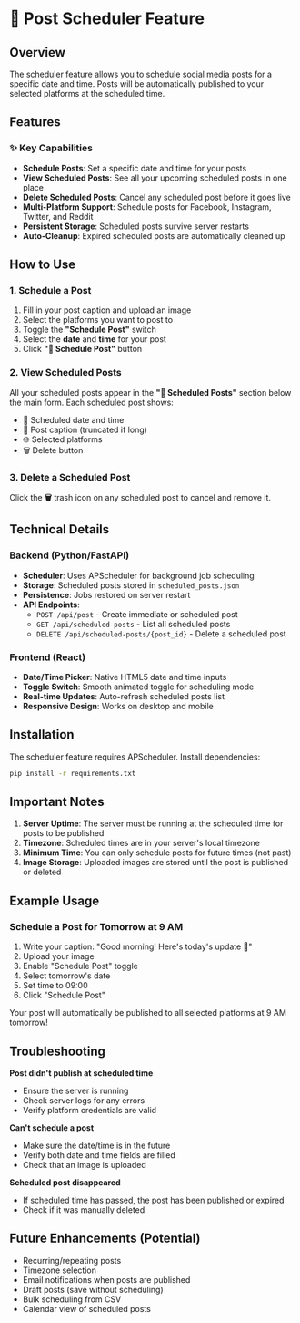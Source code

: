 # 📅 Post Scheduler Feature

## Overview
The scheduler feature allows you to schedule social media posts for a specific date and time. Posts will be automatically published to your selected platforms at the scheduled time.

## Features

### ✨ Key Capabilities
- **Schedule Posts**: Set a specific date and time for your posts
- **View Scheduled Posts**: See all your upcoming scheduled posts in one place
- **Delete Scheduled Posts**: Cancel any scheduled post before it goes live
- **Multi-Platform Support**: Schedule posts for Facebook, Instagram, Twitter, and Reddit
- **Persistent Storage**: Scheduled posts survive server restarts
- **Auto-Cleanup**: Expired scheduled posts are automatically cleaned up

## How to Use

### 1. Schedule a Post

1. Fill in your post caption and upload an image
2. Select the platforms you want to post to
3. Toggle the **"Schedule Post"** switch
4. Select the **date** and **time** for your post
5. Click **"📅 Schedule Post"** button

### 2. View Scheduled Posts

All your scheduled posts appear in the **"📅 Scheduled Posts"** section below the main form. Each scheduled post shows:
- 📆 Scheduled date and time
- 📝 Post caption (truncated if long)
- 🌐 Selected platforms
- 🗑️ Delete button

### 3. Delete a Scheduled Post

Click the **🗑️** trash icon on any scheduled post to cancel and remove it.

## Technical Details

### Backend (Python/FastAPI)
- **Scheduler**: Uses APScheduler for background job scheduling
- **Storage**: Scheduled posts stored in `scheduled_posts.json`
- **Persistence**: Jobs restored on server restart
- **API Endpoints**:
  - `POST /api/post` - Create immediate or scheduled post
  - `GET /api/scheduled-posts` - List all scheduled posts
  - `DELETE /api/scheduled-posts/{post_id}` - Delete a scheduled post

### Frontend (React)
- **Date/Time Picker**: Native HTML5 date and time inputs
- **Toggle Switch**: Smooth animated toggle for scheduling mode
- **Real-time Updates**: Auto-refresh scheduled posts list
- **Responsive Design**: Works on desktop and mobile

## Installation

The scheduler feature requires APScheduler. Install dependencies:

```bash
pip install -r requirements.txt
```

## Important Notes

1. **Server Uptime**: The server must be running at the scheduled time for posts to be published
2. **Timezone**: Scheduled times are in your server's local timezone
3. **Minimum Time**: You can only schedule posts for future times (not past)
4. **Image Storage**: Uploaded images are stored until the post is published or deleted

## Example Usage

### Schedule a Post for Tomorrow at 9 AM
1. Write your caption: "Good morning! Here's today's update 🌅"
2. Upload your image
3. Enable "Schedule Post" toggle
4. Select tomorrow's date
5. Set time to 09:00
6. Click "Schedule Post"

Your post will automatically be published to all selected platforms at 9 AM tomorrow!

## Troubleshooting

**Post didn't publish at scheduled time**
- Ensure the server is running
- Check server logs for any errors
- Verify platform credentials are valid

**Can't schedule a post**
- Make sure the date/time is in the future
- Verify both date and time fields are filled
- Check that an image is uploaded

**Scheduled post disappeared**
- If scheduled time has passed, the post has been published or expired
- Check if it was manually deleted

## Future Enhancements (Potential)
- Recurring/repeating posts
- Timezone selection
- Email notifications when posts are published
- Draft posts (save without scheduling)
- Bulk scheduling from CSV
- Calendar view of scheduled posts

